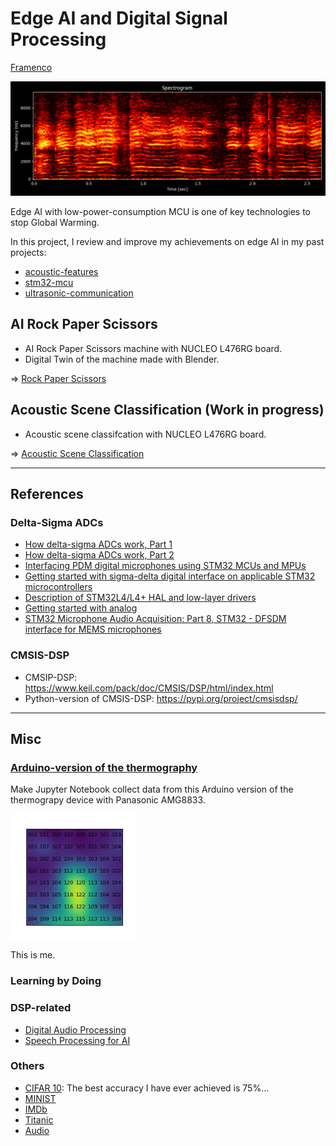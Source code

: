 # Edge AI and Digital Signal Processing

[Framenco](https://youtu.be/NIKWBdthzg4?si=O71p1-v_ynUPurbq)

<img src="doc/screen_shot_cepa_andaluza_cante.png" width=750>

Edge AI with low-power-consumption MCU is one of key technologies to stop Global Warming.

In this project, I review and improve my achievements on edge AI in my past projects:
- [acoustic-features](https://github.com/araobp/acoustic-features)
- [stm32-mcu](https://github.com/araobp/stm32-mcu)
- [ultrasonic-communication](https://github.com/araobp/ultrasonic-communication)

## AI Rock Paper Scissors

- AI Rock Paper Scissors machine with NUCLEO L476RG board.
- Digital Twin of the machine made with Blender.

=> [Rock Paper Scissors](RockPaperScissors.md)

## Acoustic Scene Classification (Work in progress)

- Acoustic scene classifcation with NUCLEO L476RG board.

=> [Acoustic Scene Classification](AcousticSceneClassification.md)

---

## References

### Delta-Sigma ADCs

- [How delta-sigma ADCs work, Part 1](https://www.ti.com/lit/an/slyt423a/slyt423a.pdf?ts=1694396702991)
- [How delta-sigma ADCs work, Part 2](https://www.ti.com/lit/an/slyt438/slyt438.pdf?ts=1694411423855)
- [Interfacing PDM digital microphones using
 STM32 MCUs and MPUs](https://www.st.com/resource/en/application_note/an5027-interfacing-pdm-digital-microphones-using-stm32-mcus-and-mpus-stmicroelectronics.pdf)
- [Getting started with sigma-delta digital interface
on applicable STM32 microcontrollers](https://www.st.com/resource/en/application_note/an4990-getting-started-with-sigmadelta-digital-interface-on-applicable-stm32-microcontrollers-stmicroelectronics.pdf)
- [Description of STM32L4/L4+ HAL and low-layer drivers](https://www.st.com/resource/en/user_manual/um1884-description-of-stm32l4l4-hal-and-lowlayer-drivers-stmicroelectronics.pdf)
- [Getting started with analog](https://wiki.st.com/stm32mcu/wiki/STM32StepByStep:Getting_started_with_analog)
- [STM32 Microphone Audio Acquisition: Part 8, STM32 - DFSDM interface for MEMS microphones](https://youtu.be/uMCTkd0PGRs)

### CMSIS-DSP

- CMSIP-DSP: https://www.keil.com/pack/doc/CMSIS/DSP/html/index.html
- Python-version of CMSIS-DSP: https://pypi.org/project/cmsisdsp/

---
## Misc

### [Arduino-version of the thermography](misc/Arduino)

Make Jupyter Notebook collect data from this Arduino version of the thermograpy device with Panasonic AMG8833.

<img src='doc/me.jpg' width=200>

This is me.

### Learning by Doing

### DSP-related

- [Digital Audio Processing](DigitalAudioProcessing)
- [Speech Processing for AI](SpeechProcessing)

### Others

- [CIFAR 10](misc/CIFAR10): The best accuracy I have ever achieved is 75%...
- [MINIST](misc/MNIST)
- [IMDb](misc/IMDb)
- [Titanic](misc/Titanic)
- [Audio](misc/Audio)
